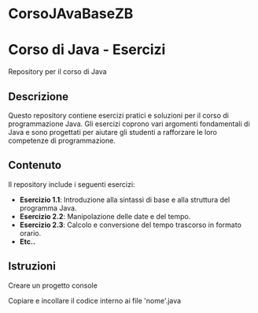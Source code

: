 # CorsoJAvaBaseZB
# Corso di Java - Esercizi

Repository per il corso di Java

## Descrizione

Questo repository contiene esercizi pratici e soluzioni per il corso di programmazione Java. Gli esercizi coprono vari argomenti fondamentali di Java e sono progettati per aiutare gli studenti a rafforzare le loro competenze di programmazione.

## Contenuto

Il repository include i seguenti esercizi:

- **Esercizio 1.1**: Introduzione alla sintassi di base e alla struttura del programma Java.
- **Esercizio 2.2**: Manipolazione delle date e del tempo.
- **Esercizio 2.3**: Calcolo e conversione del tempo trascorso in formato orario.
- **Etc..**
## Istruzioni

Creare un progetto console 

Copiare e incollare il codice interno ai file 'nome'.java

